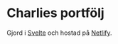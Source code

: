 

# Charlies portfölj

Gjord i [Svelte](https://svelte.dev) och hostad på [Netlify](https://netlify.com).
